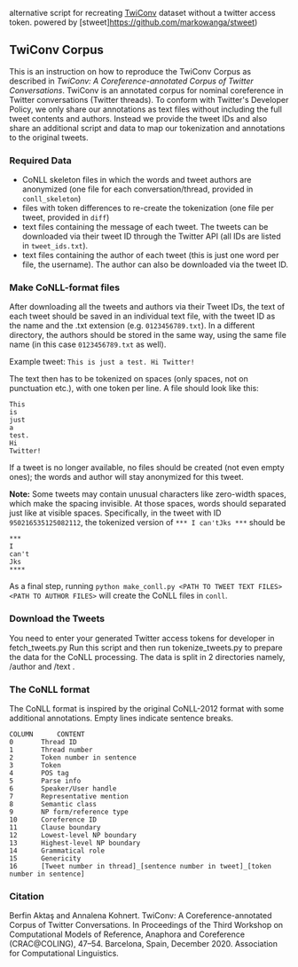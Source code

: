 alternative script for recreating [TwiConv](https://github.com/berfingit/TwiConv) dataset without a twitter access token.
powered by [stweet]https://github.com/markowanga/stweet)

## TwiConv Corpus

This is an instruction on how to reproduce the TwiConv Corpus as described in _TwiConv: A Coreference-annotated Corpus of Twitter Conversations_. TwiConv is an annotated corpus for nominal coreference in Twitter conversations (Twitter threads). To conform with Twitter's Developer Policy, we only share our annotations as text files without including the full tweet contents and authors. Instead we provide the tweet IDs and also share an additional script and data to map our tokenization and annotations to the original tweets.

### Required Data
- CoNLL skeleton files in which the words and tweet authors are anonymized (one file for each conversation/thread, provided in ``conll_skeleton``)
- files with token differences to re-create the tokenization (one file per tweet, provided in ``diff``)
- text files containing the message of each tweet. The tweets can be downloaded via their tweet ID through the Twitter API (all IDs are listed in ``tweet_ids.txt``).
- text files containing the author of each tweet (this is just one word per file, the username). The author can also be downloaded via the tweet ID.

### Make CoNLL-format files

After downloading all the tweets and authors via their Tweet IDs, the text of each tweet should be saved in an individual text file, with the tweet ID as the name and the .txt extension (e.g. ``0123456789.txt``). In a different directory, the authors should be stored in the same way, using the same file name (in this case ``0123456789.txt`` as well).

 Example tweet: ``This is just a test. Hi Twitter!``

The text then has to be tokenized on spaces (only spaces, not on punctuation etc.), with one token per line. A file should look like this:

 ```
 This
 is
 just
 a
 test.
 Hi
 Twitter!
 ```

If a tweet is no longer available, no files should be created (not even empty ones); the words and author will stay anonymized for this tweet.

**Note:** Some tweets may contain unusual characters like zero-width spaces, which make the spacing invisible. At those spaces, words should separated just like at visible spaces.
Specifically, in the tweet with ID ``950216535125082112``, the tokenized version of ``*** I can'tJks ***`` should be

```
***
I
can't
Jks
****
```

As a final step, running ``python make_conll.py <PATH TO TWEET TEXT FILES> <PATH TO AUTHOR FILES>`` will create the CoNLL files in ``conll``.

### Download the Tweets

You need to enter your generated Twitter access tokens for developer in fetch_tweets.py
Run this script and then run tokenize_tweets.py to prepare the data for the CoNLL processing.
The data is split in 2 directories namely, /author and /text .
### The CoNLL format

The CoNLL format is inspired by the original CoNLL-2012 format with some additional annotations.
Empty lines indicate sentence breaks.

```
COLUMN 		CONTENT
0 		Thread ID
1 		Thread number
2 		Token number in sentence
3 		Token
4 		POS tag
5 		Parse info
6 		Speaker/User handle
7 		Representative mention
8 		Semantic class
9 		NP form/reference type
10		Coreference ID
11		Clause boundary
12		Lowest-level NP boundary
13		Highest-level NP boundary
14		Grammatical role
15		Genericity
16		[Tweet number in thread]_[sentence number in tweet]_[token number in sentence]
```

### Citation

Berfin Aktaş and Annalena Kohnert. TwiConv: A Coreference-annotated Corpus of Twitter Conversations. In Proceedings of the Third Workshop on Computational Models of Reference, Anaphora and Coreference (CRAC@COLING), 47–54. Barcelona, Spain, December 2020. Association for Computational Linguistics.
